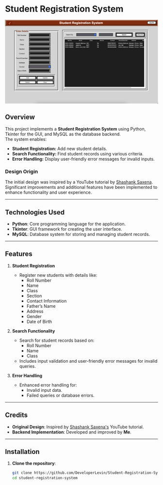 # Student Registration System

![Description of Image](./app/images/readme.png)

## Overview
This project implements a **Student Registration System** using Python, Tkinter for the GUI, and MySQL as the database backend.  
The system enables:  
- **Student Registration:** Add new student details.  
- **Search Functionality:** Find student records using various criteria.  
- **Error Handling:** Display user-friendly error messages for invalid inputs.  

### Design Origin
The initial design was inspired by a YouTube tutorial by [Shashank Saxena](https://www.youtube.com). Significant improvements and additional features have been implemented to enhance functionality and user experience.

---

## Technologies Used
- **Python**: Core programming language for the application.  
- **Tkinter**: GUI framework for creating the user interface.  
- **MySQL**: Database system for storing and managing student records.  

---

## Features
1. **Student Registration**  
   - Register new students with details like:  
     - Roll Number  
     - Name  
     - Class  
     - Section  
     - Contact Information  
     - Father’s Name  
     - Address  
     - Gender  
     - Date of Birth  

2. **Search Functionality**  
   - Search for student records based on:  
     - Roll Number  
     - Name  
     - Class  
   - Includes input validation and user-friendly error messages for invalid queries.  

3. **Error Handling**  
   - Enhanced error handling for:  
     - Invalid input data.  
     - Failed queries or database errors.  

---

## Credits
- **Original Design**: Inspired by [Shashank Saxena's](https://www.youtube.com) YouTube tutorial.  
- **Backend Implementation**: Developed and improved by **Me**.

---

## Installation

1. **Clone the repository**:  
   ```bash
   git clone https://github.com/DeveloperLevin/Student-Registration-System.git
   cd student-registration-system
